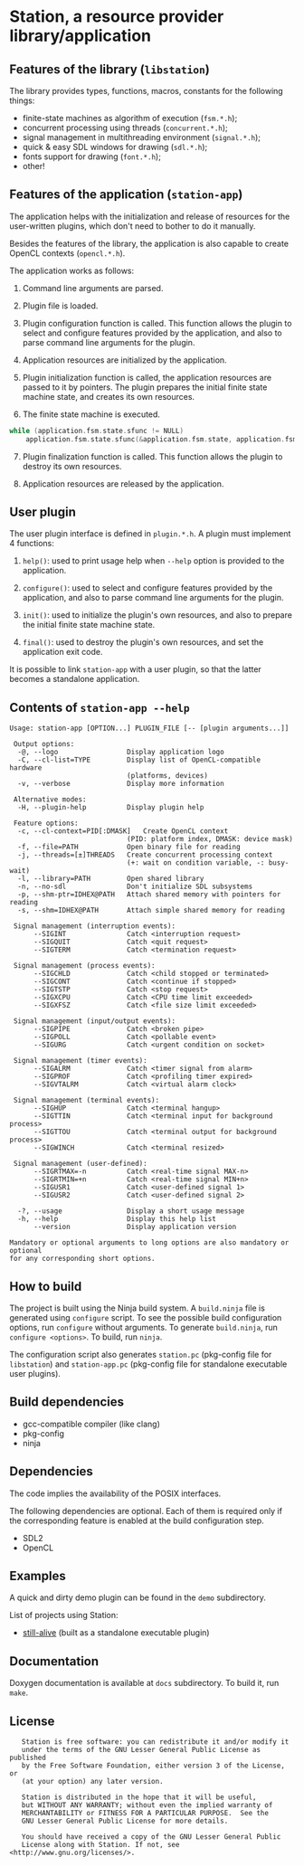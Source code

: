 # Station, a resource provider library/application

## Features of the library (`libstation`)

The library provides types, functions, macros, constants for the following things:

* finite-state machines as algorithm of execution (`fsm.*.h`);
* concurrent processing using threads (`concurrent.*.h`);
* signal management in multithreading environment (`signal.*.h`);
* quick & easy SDL windows for drawing (`sdl.*.h`);
* fonts support for drawing (`font.*.h`);
* other!

## Features of the application (`station-app`)

The application helps with the initialization and release of resources
for the user-written plugins, which don't need to bother to do it manually.

Besides the features of the library, the application is also capable
to create OpenCL contexts (`opencl.*.h`).

The application works as follows:

1. Command line arguments are parsed.

2. Plugin file is loaded.

3. Plugin configuration function is called.
This function allows the plugin to select and configure features provided by
the application, and also to parse command line arguments for the plugin.

4. Application resources are initialized by the application.

5. Plugin initialization function is called,
the application resources are passed to it by pointers.
The plugin prepares the initial finite state machine state, and creates its own resources.

6. The finite state machine is executed.

```c
while (application.fsm.state.sfunc != NULL)
    application.fsm.state.sfunc(&application.fsm.state, application.fsm.data);
```

7. Plugin finalization function is called.
This function allows the plugin to destroy its own resources.

8. Application resources are released by the application.

## User plugin

The user plugin interface is defined in `plugin.*.h`.
A plugin must implement 4 functions:

1. `help()`: used to print usage help when `--help` option is provided to the application.

2. `configure()`: used to select and configure features provided by the application,
and also to parse command line arguments for the plugin.

3. `init()`: used to initialize the plugin's own resources, and also to prepare
the initial finite state machine state.

4. `final()`: used to destroy the plugin's own resources, and set the application exit code.

It is possible to link `station-app` with a user plugin,
so that the latter becomes a standalone application.

## Contents of `station-app --help`

```
Usage: station-app [OPTION...] PLUGIN_FILE [-- [plugin arguments...]]

 Output options:
  -@, --logo                 Display application logo
  -C, --cl-list=TYPE         Display list of OpenCL-compatible hardware
                             (platforms, devices)
  -v, --verbose              Display more information

 Alternative modes:
  -H, --plugin-help          Display plugin help

 Feature options:
  -c, --cl-context=PID[:DMASK]   Create OpenCL context
                             (PID: platform index, DMASK: device mask)
  -f, --file=PATH            Open binary file for reading
  -j, --threads=[±]THREADS   Create concurrent processing context
                             (+: wait on condition variable, -: busy-wait)
  -l, --library=PATH         Open shared library
  -n, --no-sdl               Don't initialize SDL subsystems
  -p, --shm-ptr=IDHEX@PATH   Attach shared memory with pointers for reading
  -s, --shm=IDHEX@PATH       Attach simple shared memory for reading

 Signal management (interruption events):
      --SIGINT               Catch <interruption request>
      --SIGQUIT              Catch <quit request>
      --SIGTERM              Catch <termination request>

 Signal management (process events):
      --SIGCHLD              Catch <child stopped or terminated>
      --SIGCONT              Catch <continue if stopped>
      --SIGTSTP              Catch <stop request>
      --SIGXCPU              Catch <CPU time limit exceeded>
      --SIGXFSZ              Catch <file size limit exceeded>

 Signal management (input/output events):
      --SIGPIPE              Catch <broken pipe>
      --SIGPOLL              Catch <pollable event>
      --SIGURG               Catch <urgent condition on socket>

 Signal management (timer events):
      --SIGALRM              Catch <timer signal from alarm>
      --SIGPROF              Catch <profiling timer expired>
      --SIGVTALRM            Catch <virtual alarm clock>

 Signal management (terminal events):
      --SIGHUP               Catch <terminal hangup>
      --SIGTTIN              Catch <terminal input for background process>
      --SIGTTOU              Catch <terminal output for background process>
      --SIGWINCH             Catch <terminal resized>

 Signal management (user-defined):
      --SIGRTMAX=-n          Catch <real-time signal MAX-n>
      --SIGRTMIN=+n          Catch <real-time signal MIN+n>
      --SIGUSR1              Catch <user-defined signal 1>
      --SIGUSR2              Catch <user-defined signal 2>

  -?, --usage                Display a short usage message
  -h, --help                 Display this help list
      --version              Display application version

Mandatory or optional arguments to long options are also mandatory or optional
for any corresponding short options.
```

## How to build

The project is built using the Ninja build system.
A `build.ninja` file is generated using `configure` script.
To see the possible build configuration options, run `configure` without arguments.
To generate `build.ninja`, run `configure <options>`.
To build, run `ninja`.

The configuration script also generates `station.pc` (pkg-config file for `libstation`)
and `station-app.pc` (pkg-config file for standalone executable user plugins).

## Build dependencies

* gcc-compatible compiler (like clang)
* pkg-config
* ninja

## Dependencies

The code implies the availability of the POSIX interfaces.

The following dependencies are optional.
Each of them is required only if the corresponding feature
is enabled at the build configuration step.

* SDL2
* OpenCL

## Examples

A quick and dirty demo plugin can be found in the `demo` subdirectory.

List of projects using Station:

* [still-alive](https://github.com/ivanp7/still-alive) (built as a standalone executable plugin)

## Documentation

Doxygen documentation is available at `docs` subdirectory. To build it, run `make`.

## License

```
   Station is free software: you can redistribute it and/or modify it
   under the terms of the GNU Lesser General Public License as published
   by the Free Software Foundation, either version 3 of the License, or
   (at your option) any later version.

   Station is distributed in the hope that it will be useful,
   but WITHOUT ANY WARRANTY; without even the implied warranty of
   MERCHANTABILITY or FITNESS FOR A PARTICULAR PURPOSE.  See the
   GNU Lesser General Public License for more details.

   You should have received a copy of the GNU Lesser General Public
   License along with Station. If not, see <http://www.gnu.org/licenses/>.
```

